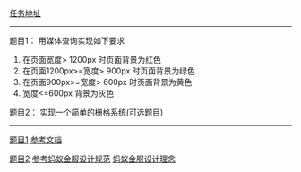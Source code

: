 

[任务地址](http://jscode.me/t/-flex--/250)

-------------------------------------------------------
题目1： 用媒体查询实现如下要求

1. 在页面宽度> 1200px 时页面背景为红色
2. 在页面1200px>=宽度> 900px  时页面背景为绿色
3. 在页面900px>=宽度> 600px  时页面背景为黄色
4. 宽度<=600px 背景为灰色


题目2： 实现一个简单的栅格系统(可选题目)

-------------------------------------------------------




[题目1](./media.html)
[参考文档](http://book.jirengu.com/fe/%E5%89%8D%E7%AB%AF%E8%BF%9B%E9%98%B6/HTML5%E5%92%8CCSS3/media_query.html)


[题目2](./grid.html)
[参考蚂蚁金服设计规范](https://ant.design/components/grid-cn/)
[蚂蚁金服设计理念](https://ant.design/docs/spec/introduce-cn)
